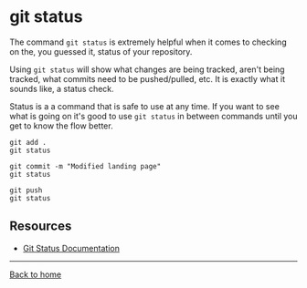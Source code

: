# git status

The command `git status` is extremely helpful when it comes to checking on the, you guessed it, status of your repository.

Using `git status` will show what changes are being tracked, aren't being tracked, what commits need to be pushed/pulled, etc.
It is exactly what it sounds like, a status check.

Status is a a command that is safe to use at any time.
If you want to see what is going on it's good to use `git status` in between commands until you get to know the flow better.

```
git add .
git status

git commit -m "Modified landing page"
git status

git push
git status
```

## Resources

- [Git Status Documentation](https://git-scm.com/docs/git-status)

---

[Back to home](../README.md)